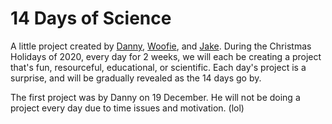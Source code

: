 # 14 Days of Science

A little project created by [Danny](https://bean.codes), [Woofie](https://woofie.lightson.xyz), and [Jake](). During the Christmas Holidays of 2020, every day for 2 weeks, we will each be creating a project that's fun, resourceful, educational, or scientific. Each day's project is a surprise, and will be gradually revealed as the 14 days go by. 

The first project was by Danny on 19 December. He will not be doing a project every day due to time issues and motivation. (lol)
